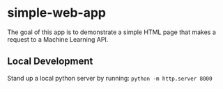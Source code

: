 # simple-web-app

The goal of this app is to demonstrate a simple HTML page that makes a request to a Machine Learning API.

## Local Development
Stand up a local python server by running:
`python -m http.server 8000`